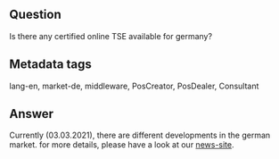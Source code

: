 ## Question
Is there any certified online TSE available for germany?

## Metadata tags
lang-en, market-de, middleware, PosCreator, PosDealer, Consultant

## Answer
Currently (03.03.2021), there are different developments in the german market. for more details, please have a look at our [news-site](https://fiskaltrust.de/news/aktueller-status-zur-cloud-tse-202103/).
<!--added as a hint for news site, added a not for Language in name  -->
